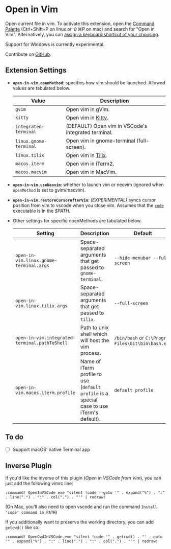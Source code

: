 # Open in Vim

Open current file in vim. To activate this extension, open the [Command
Palette] (Ctrl+Shift+P on linux or ⇧⌘P on mac) and search for "Open in Vim".
Alternatively, you can [assign a keyboard shortcut of your choosing].

[Command Palette]: https://code.visualstudio.com/docs/getstarted/userinterface#_command-palette
[assign a keyboard shortcut of your choosing]: https://code.visualstudio.com/docs/getstarted/keybindings#_keyboard-shortcuts-editor

Support for Windows is currently experimental.

Contribute on [GitHub](https://github.com/jonsmithers/vscode-open-in-vim).

## Extension Settings

* **`open-in-vim.openMethod`**: specifies how vim should be launched. Allowed
  values are tabulated below.

  | Value                  | Description                                               |
  | ---------------------- | --------------------------------------------------------- |
  | `gvim`                 | Open vim in gVim.                                         |
  | `kitty`                | Open vim in [Kitty](https://sw.kovidgoyal.net/kitty/).    |
  | `integrated-terminal`  | (DEFAULT) Open vim in VSCode's integrated terminal.       |
  | `linux.gnome-terminal` | Open vim in gnome-terminal (full-screen).                 |
  | `linux.tilix`          | Open vim in [Tilix](https://gnunn1.github.io/tilix-web/). |
  | `macos.iterm`          | Open vim in iTerm2.                                       |
  | `macos.macvim`         | Open vim in MacVim.                                       |

* **`open-in-vim.useNeovim`**: whether to launch vim or neovim (ignored when
  `openMethod` is set to gvim/macvim).
* **`open-in-vim.restoreCursorAfterVim`**: *(EXPERIMENTAL)* syncs cursor
  position from vim to vscode when you close vim. Assumes that the [`code`]
  executable is in the *$PATH*.
* Other settings for specific openMethods are tabulated below.
  
  | Setting                                       | Description                                                                                 | Default                                            |
  | --------------------------------------------- | ------------------------------------------------------------------------------------------- | ----------------------------------------------     |
  | `open-in-vim.linux.gnome-terminal.args`       | Space-separated arguments that get passed to `gnome-terminal`.                              | `--hide-menubar --full-screen`                     |
  | `open-in-vim.linux.tilix.args`                | Space-separated arguments that get passed to `tilix`.                                       | `--full-screen`                                    |
  | `open-in-vim.integrated-terminal.pathToShell` | Path to unix shell which will host the vim process.                                         | `/bin/bash` or `C:\Program Files\Git\bin\bash.exe` |
  | `open-in-vim.macos.iterm.profile`             | Name of iTerm profile to use (`default profile` is a special case to use iTerm's default).  | `default profile`                                  |

[`code`]: https://code.visualstudio.com/docs/editor/command-line#_launching-from-command-line

## To do

- [ ] Support macOS' native Terminal app

## Inverse Plugin

If you'd like the inverse of this plugin (*Open in VSCode from Vim*), you can
just add the following vimrc line:

```
:command! OpenInVSCode exe "silent !code --goto '" . expand("%") . ":" . line(".") . ":" . col(".") . "'" | redraw!
```

(On Mac, you'll also need to open vscode and run the command `Install 'code'
command in PATH`)

If you additionally want to preserve the working directory, you can add `getcwd()` like so:

```
:command! OpenCwdInVSCode exe "silent !code '" . getcwd() . "' --goto '" . expand("%") . ":" . line(".") . ":" . col(".") . "'" | redraw!
```
